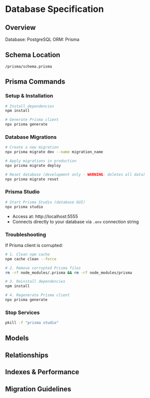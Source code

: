 # Database Specification

## Overview

Database: PostgreSQL
ORM: Prisma

## Schema Location

`/prisma/schema.prisma`

## Prisma Commands

### Setup & Installation

```bash
# Install dependencies
npm install

# Generate Prisma client
npx prisma generate
```

### Database Migrations

```bash
# Create a new migration
npx prisma migrate dev --name migration_name

# Apply migrations in production
npx prisma migrate deploy

# Reset database (development only - WARNING: deletes all data)
npx prisma migrate reset
```

### Prisma Studio

```bash
# Start Prisma Studio (database GUI)
npx prisma studio
```

- Access at: http://localhost:5555
- Connects directly to your database via `.env` connection string

### Troubleshooting

If Prisma client is corrupted:

```bash
# 1. Clean npm cache
npm cache clean --force

# 2. Remove corrupted Prisma files
rm -rf node_modules/.prisma && rm -rf node_modules/prisma

# 3. Reinstall dependencies
npm install

# 4. Regenerate Prisma client
npx prisma generate
```

### Stop Services

```bash
pkill -f "prisma studio"
```

## Models

<!-- Add your database models and specifications here -->

## Relationships

<!-- Document entity relationships here -->

## Indexes & Performance

<!-- Document indexes and performance considerations here -->

## Migration Guidelines

<!-- Document migration best practices here -->
